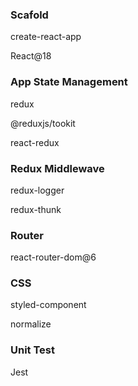 

### Scafold

create-react-app

React@18

### App State Management

redux

@reduxjs/tookit

react-redux

### Redux Middlewave

redux-logger

redux-thunk

### Router

react-router-dom@6

### CSS

styled-component

normalize

### Unit Test

Jest

